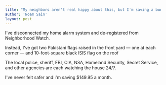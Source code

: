 ```yaml
---
title: "My neighbors aren't real happy about this, but I'm saving a bundle …"
author: 'Noam Sain'
layout: post
---
```


I've disconnected my home alarm system and de-registered from Neighborhood Watch.

Instead, I've got two Pakistani flags raised in the front yard — one at each corner — and 10-foot-square black ISIS flag on the roof

The local police, sheriff, FBI, CIA, NSA, Homeland Security, Secret Service, and other agencies are each watching the house 24/7.

I've never felt safer and I'm saving $149.95 a month.